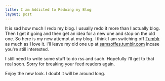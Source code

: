 ```yaml
---
title: I am Addicted to Redoing my Blog
layout: post
---
```


It is sad how much I redo my blog. I usually redo it more than I actually blog. Then I get it going and then get an idea for a new one and stop on the old one. So here is my new attempt at my blog. I think I am switching off [Tumblr](http://tumblr.com) as much as I love it. I'll leave my old one up at [samsoffes.tumblr.com](http://samsoffes.tumblr.com/) incase you're still interested.

I still need to write some stuff to do rss and such. Hopefully I'll get to that real soon. Sorry for breaking your feed readers again.

Enjoy the new look. I doubt it will be around long.
